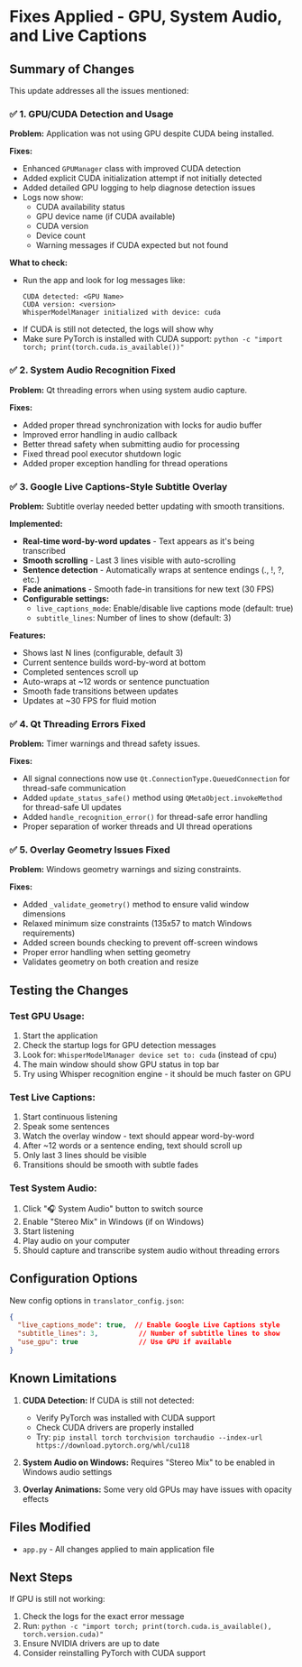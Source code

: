 # Fixes Applied - GPU, System Audio, and Live Captions

## Summary of Changes

This update addresses all the issues mentioned:

### ✅ 1. GPU/CUDA Detection and Usage

**Problem:** Application was not using GPU despite CUDA being installed.

**Fixes:**
- Enhanced `GPUManager` class with improved CUDA detection
- Added explicit CUDA initialization attempt if not initially detected
- Added detailed GPU logging to help diagnose detection issues
- Logs now show:
  - CUDA availability status
  - GPU device name (if CUDA available)
  - CUDA version
  - Device count
  - Warning messages if CUDA expected but not found

**What to check:**
- Run the app and look for log messages like:
  ```
  CUDA detected: <GPU Name>
  CUDA version: <version>
  WhisperModelManager initialized with device: cuda
  ```
- If CUDA is still not detected, the logs will show why
- Make sure PyTorch is installed with CUDA support: `python -c "import torch; print(torch.cuda.is_available())"`

### ✅ 2. System Audio Recognition Fixed

**Problem:** Qt threading errors when using system audio capture.

**Fixes:**
- Added proper thread synchronization with locks for audio buffer
- Improved error handling in audio callback
- Better thread safety when submitting audio for processing
- Fixed thread pool executor shutdown logic
- Added proper exception handling for thread operations

### ✅ 3. Google Live Captions-Style Subtitle Overlay

**Problem:** Subtitle overlay needed better updating with smooth transitions.

**Implemented:**
- **Real-time word-by-word updates** - Text appears as it's being transcribed
- **Smooth scrolling** - Last 3 lines visible with auto-scrolling
- **Sentence detection** - Automatically wraps at sentence endings (., !, ?, etc.)
- **Fade animations** - Smooth fade-in transitions for new text (30 FPS)
- **Configurable settings:**
  - `live_captions_mode`: Enable/disable live captions mode (default: true)
  - `subtitle_lines`: Number of lines to show (default: 3)
  
**Features:**
- Shows last N lines (configurable, default 3)
- Current sentence builds word-by-word at bottom
- Completed sentences scroll up
- Auto-wraps at ~12 words or sentence punctuation
- Smooth fade transitions between updates
- Updates at ~30 FPS for fluid motion

### ✅ 4. Qt Threading Errors Fixed

**Problem:** Timer warnings and thread safety issues.

**Fixes:**
- All signal connections now use `Qt.ConnectionType.QueuedConnection` for thread-safe communication
- Added `update_status_safe()` method using `QMetaObject.invokeMethod` for thread-safe UI updates
- Added `handle_recognition_error()` for thread-safe error handling
- Proper separation of worker threads and UI thread operations

### ✅ 5. Overlay Geometry Issues Fixed

**Problem:** Windows geometry warnings and sizing constraints.

**Fixes:**
- Added `_validate_geometry()` method to ensure valid window dimensions
- Relaxed minimum size constraints (135x57 to match Windows requirements)
- Added screen bounds checking to prevent off-screen windows
- Proper error handling when setting geometry
- Validates geometry on both creation and resize

## Testing the Changes

### Test GPU Usage:
1. Start the application
2. Check the startup logs for GPU detection messages
3. Look for: `WhisperModelManager device set to: cuda` (instead of cpu)
4. The main window should show GPU status in top bar
5. Try using Whisper recognition engine - it should be much faster on GPU

### Test Live Captions:
1. Start continuous listening
2. Speak some sentences
3. Watch the overlay window - text should appear word-by-word
4. After ~12 words or a sentence ending, text should scroll up
5. Only last 3 lines should be visible
6. Transitions should be smooth with subtle fades

### Test System Audio:
1. Click "🎧 System Audio" button to switch source
2. Enable "Stereo Mix" in Windows (if on Windows)
3. Start listening
4. Play audio on your computer
5. Should capture and transcribe system audio without threading errors

## Configuration Options

New config options in `translator_config.json`:
```json
{
  "live_captions_mode": true,  // Enable Google Live Captions style
  "subtitle_lines": 3,          // Number of subtitle lines to show
  "use_gpu": true               // Use GPU if available
}
```

## Known Limitations

1. **CUDA Detection:** If CUDA is still not detected:
   - Verify PyTorch was installed with CUDA support
   - Check CUDA drivers are properly installed
   - Try: `pip install torch torchvision torchaudio --index-url https://download.pytorch.org/whl/cu118`

2. **System Audio on Windows:** Requires "Stereo Mix" to be enabled in Windows audio settings

3. **Overlay Animations:** Some very old GPUs may have issues with opacity effects

## Files Modified

- `app.py` - All changes applied to main application file

## Next Steps

If GPU is still not working:
1. Check the logs for the exact error message
2. Run: `python -c "import torch; print(torch.cuda.is_available(), torch.version.cuda)"`
3. Ensure NVIDIA drivers are up to date
4. Consider reinstalling PyTorch with CUDA support
